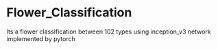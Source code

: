 # Flower_Classification
Its a flower classification between 102 types using inception_v3 network implemented by pytorch
